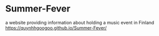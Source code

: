 # Summer-Fever
a website providing information about holding a music event in Finland
https://quynhhgoogoo.github.io/Summer-Fever/
